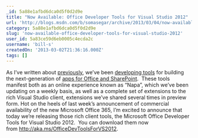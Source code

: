 ```yaml
---
_id: 5a88e1afbd6dca0d5f0d2d9e
title: "Now Available: Office Developer Tools for Visual Studio 2012"
url: 'http://blogs.msdn.com/b/somasegar/archive/2013/03/04/now-available-office-developer-tools-for-visual-studio-2012.aspx'
category: 5a88e1afbd6dca0d5f0d2d9e
slug: 'now-available-office-developer-tools-for-visual-studio-2012'
user_id: 5a83ce59d6eb0005c4ecda2c
username: 'bill-s'
createdOn: '2013-03-02T21:36:16.000Z'
tags: []
---
```


As I’ve written about <a href="http://blogs.msdn.com/b/somasegar/archive/2012/11/12/building-apps-for-office-and-sharepoint.aspx">previously</a>, we’ve been <a href="http://blogs.msdn.com/b/somasegar/archive/2012/07/17/office-development-with-visual-studio-2012-and-napa.aspx">developing tools</a> for building the next-generation of <a href="http://msdn.microsoft.com/en-us/office/apps/fp160950.aspx">apps for Office and SharePoint</a>.  These tools manifest both as an online experience known as “Napa”, which we’ve been updating on a weekly basis, as well as a complete set of extensions to the rich Visual Studio client, extensions we’ve shared several times in preview form. Hot on the heels of last week’s announcement of commercial availability of the new Microsoft Office 365, I’m excited to announce that today we’re releasing those rich client tools, the Microsoft Office Developer Tools for Visual Studio 2012.  You can download them now from <a href="http://aka.ms/OfficeDevToolsForVS2012">http://aka.ms/OfficeDevToolsForVS2012</a>.
